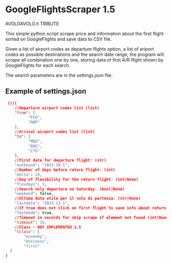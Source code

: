 # GoogleFlightsScraper 1.5

AVOLOAVOLO.it TRIBUTE

This simple python script scrape price and information about the first flight sorted on GoogleFlights and save data to CSV file.

Given a list of airport codes as departure flights option, a list of ariport codes as possible destinations and the search date range, the program will scrape all combination one by one, storing data of first A/R flight shown by GoogleFlights for each search.

The search parameters are in the settings.json file.

## Example of settings.json

```json
 ()){
    //Departure airport codes list (list)
    "from": [
          "FCO",
          "NAP"
    ],
    //Arrival airport codes list (list)
    "to": [
          "MED",
          "BOG",
          "CTG"
    ],
    //First date for departure flight: (str)
    "outbound": "2023-10-1",
    //Number of days before return flight: (int)
    "delta": 20,
    //Day of flexibility for the return flight: (int|None)
    "flexdays": 3,
    //Search only departure on Saturday: (bool|None)
    "weekend": false,
    //Ultima data utile per il volo di partenza: (str|None)
    "lastdate": "2023-12-1",
    //If true does not click on first flight to save info about return flight: (bool|None)
    "fastmode": true, 
    //Timeout in secords for skip scrape if element not found (int|None)
    "timeout": 10,
    //Class - NOT IMPLEMENTED 1.5
    "tclass": [
        "economy",
        "business",
        "first"
  ]
}
```
